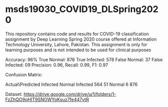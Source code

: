 # msds19030_COVID19_DLSpring2020

This repository contains code and results for COVID-19 classification assignment by Deep Learning Spring 2020 course offered at Information Technology University, Lahore, Pakistan. This assignment is only for learning purposes and is not intended to be used for clinical purposes

Accuracy: 96%
True Normal: 876
True Infected: 578
False Normal: 37
False Infected: 09
Precision: 0.96, Recall: 0.99, F1: 0.97

Confusion Matrix:

Actual\Predicted	Infected	Normal
Infected	        564	        51
Normal	            6	        876


Dataset: https://drive.google.com/drive/u/1/folders/1-FzZhQO9oHIT9SNOWYoKsuz7fe447vtR
